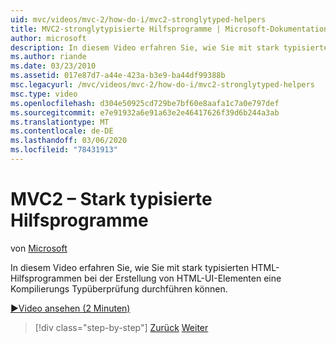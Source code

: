 ```yaml
---
uid: mvc/videos/mvc-2/how-do-i/mvc2-stronglytyped-helpers
title: MVC2-stronglytypisierte Hilfsprogramme | Microsoft-Dokumentation
author: microsoft
description: In diesem Video erfahren Sie, wie Sie mit stark typisierten HTML-Hilfsprogrammen bei der Erstellung von HTML-UI-Elementen eine Kompilierungs Typüberprüfung durchführen können.
ms.author: riande
ms.date: 03/23/2010
ms.assetid: 017e87d7-a44e-423a-b3e9-ba44df99388b
msc.legacyurl: /mvc/videos/mvc-2/how-do-i/mvc2-stronglytyped-helpers
msc.type: video
ms.openlocfilehash: d304e50925cd729be7bf60e8aafa1c7a0e797def
ms.sourcegitcommit: e7e91932a6e91a63e2e46417626f39d6b244a3ab
ms.translationtype: MT
ms.contentlocale: de-DE
ms.lasthandoff: 03/06/2020
ms.locfileid: "78431913"
---
```

# <a name="mvc2---stronglytyped-helpers"></a>MVC2 – Stark typisierte Hilfsprogramme

von [Microsoft](https://github.com/microsoft)

In diesem Video erfahren Sie, wie Sie mit stark typisierten HTML-Hilfsprogrammen bei der Erstellung von HTML-UI-Elementen eine Kompilierungs Typüberprüfung durchführen können.

[&#9654;Video ansehen (2 Minuten)](https://channel9.msdn.com/Blogs/ASP-NET-Site-Videos/mvc2-stronglytyped-helpers)

> [!div class="step-by-step"]
> [Zurück](mvc2-html-encoding.md)
> [Weiter](mvc2-model-validation.md)
